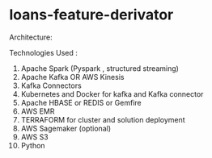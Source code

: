 # loans-feature-derivator

Architecture: 

Technologies Used :
1. Apache Spark (Pyspark , structured streaming)
2. Apache Kafka OR AWS Kinesis
3. Kafka Connectors
4. Kubernetes and Docker for kafka and Kafka connector 
5. Apache HBASE or REDIS or Gemfire
6. AWS EMR
7. TERRAFORM for cluster and solution deployment
8. AWS Sagemaker (optional)
9. AWS S3
10. Python
